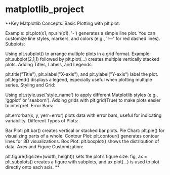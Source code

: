 # matplotlib_project
**Key Matplotlib Concepts:
Basic Plotting with plt.plot:

Example: plt.plot(x1, np.sin(x1), '-') generates a simple line plot. You can customize line styles, markers, and colors (e.g., 'r--' for red dashed lines).
Subplots:

Using plt.subplot() to arrange multiple plots in a grid format.
Example: plt.subplot(2,1,1) followed by plt.plot(...) creates multiple vertically stacked plots.
Adding Titles, Labels, and Legends:

plt.title("Title"), plt.xlabel("X-axis"), and plt.ylabel("Y-axis") label the plot.
plt.legend() displays a legend, especially useful when plotting multiple series.
Styling and Grid:

Using plt.style.use('style_name') to apply different Matplotlib styles (e.g., 'ggplot' or 'seaborn').
Adding grids with plt.grid(True) to make plots easier to interpret.
Error Bars:

plt.errorbar(x, y, yerr=error) plots data with error bars, useful for indicating variability.
Different Types of Plots:

Bar Plot: plt.bar() creates vertical or stacked bar plots.
Pie Chart: plt.pie() for visualizing parts of a whole.
Contour Plot: plt.contour() generates contour lines for 3D visualizations.
Box Plot: plt.boxplot() shows the distribution of data.
Axes and Figure Customization:

plt.figure(figsize=(width, height)) sets the plot’s figure size.
fig, ax = plt.subplots() creates a figure with subplots, and ax.plot(...) is used to plot directly onto each axis.
**
